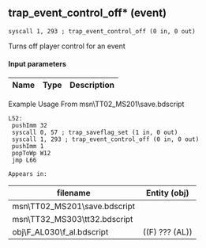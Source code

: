## trap_event_control_off* (event)

`syscall 1, 293 ; trap_event_control_off (0 in, 0 out)`

Turns off player control for an event

#### Input parameters
| Name | Type | Description
|------|------|------------


Example Usage From msn\TT02_MS201\save.bdscript
```plaintext
L52:
 pushImm 32
 syscall 0, 57 ; trap_saveflag_set (1 in, 0 out)
 syscall 1, 293 ; trap_event_control_off (0 in, 0 out)
 pushImm 1
 popToWp W12
 jmp L66
```





	Appears in:
| filename | Entity (obj)
|----------|-------------
| msn\TT02_MS201\save.bdscript       |           
| msn\TT32_MS303\tt32.bdscript       |           
| obj\F_AL030\f_al.bdscript       | ((F) ??? (AL))          



